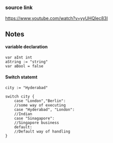 ### source link 
https://www.youtube.com/watch?v=yyUHQIec83I

## Notes

#### variable declaration

```
var aInt int
aString := "string"
var aBool = false
```
#### Switch statemt
```
city := "Hyderabad"

switch city {
    case "London","Berlin":
    //some way of executing
    case "Hyderabad", "London":
    //Indian
    case "Sinagapore":
    //Singapore business
    default:
    //Default way of handling
}
```
